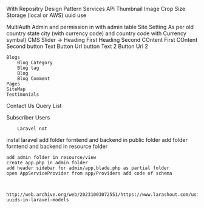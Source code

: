 With Repositry Design Pattern 
Services 
APi 
Thumbnail 
Image Crop Size
Storage (local or AWS)
uuid use

MultiAuth Admin and permission in with admin table 
Site Setting 
	As per old 
country state city (with currency code) and country code with Currency symbal)
CMS
	Slider -> 
		Heading First
		Heading Second
		COntent First 
		COntent Second
		button Text
		Button Url 
		button Text 2
		Button Url 2
		
	Blogs
		Blog Category 
		Blog tag
		Blog
		Blog Comment 
	Pages
	SiteMap
	Testimonials
	
	
Contact Us Query List

Subscriber
Users


		
		Laravel not

instal laravel
	add folder forntend and backend in public folder
	add folder forntend and backend in resource folder
	
	add admin folder in resource/view
	create app.php in admin folder
	add header sidebar for admin/app,blade.php as partial folder
	open AppServiceProvider from app/Providers add code of schema
	
	
	
	http://web.archive.org/web/20231003072551/https://www.larashout.com/using-uuids-in-laravel-models
	
	
	